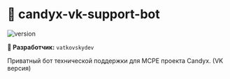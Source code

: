 # 🍭 candyx-vk-support-bot

![version](https://img.shields.io/badge/Release-v0.4.0%20%22NOVA%22-blue)

**👤 Разработчик:** `vatkovskydev`  
 

Приватный бот технической поддержки для MCPE проекта Candyx. (VK версия)
